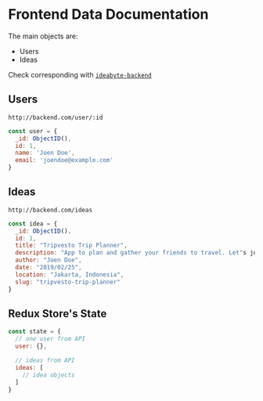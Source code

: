 # Frontend Data Documentation

The main objects are:

- Users
- Ideas

Check corresponding with [`ideabyte-backend`](http://github.com/ideabyte/ideabyte-backend)

## Users

`http://backend.com/user/:id`

```js
const user = {
  _id: ObjectID(),
  id: 1,
  name: 'Joen Doe',
  email: 'joendoe@example.com'
}
```

## Ideas

`http://backend.com/ideas`

```js
const idea = {
  _id: ObjectID(),
  id: 1,
  title: "Tripvesto Trip Planner",
  description: "App to plan and gather your friends to travel. Let"s join us!",
  author: "Joen Doe",
  date: "2019/02/25",
  location: "Jakarta, Indonesia",
  slug: "tripvesto-trip-planner"
}
```

## Redux Store's State

```js
const state = {
  // one user from API
  user: {},

  // ideas from API
  ideas: [
    // idea objects
  ]
}
```
